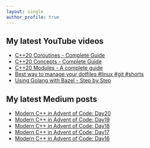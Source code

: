 ```yaml
---
layout: single
author_profile: true
---
```


## My latest YouTube videos

<!--START_SECTION:youtube-->
* [C++20 Coroutines - Complete Guide](https:&#x2F;&#x2F;www.youtube.com&#x2F;watch?v&#x3D;w-dmOHhBX9o)
* [C++20 Concepts  - Complete Guide](https:&#x2F;&#x2F;www.youtube.com&#x2F;watch?v&#x3D;1So7onMFxJM)
* [C++20 Modules - A complete guide](https:&#x2F;&#x2F;www.youtube.com&#x2F;watch?v&#x3D;WRCwciJ5MTE)
* [Best way to manage your dotfiles #linux #git #shorts](https:&#x2F;&#x2F;www.youtube.com&#x2F;watch?v&#x3D;LHrB4TcU1JM)
* [Using Golang with Bazel - Step by Step](https:&#x2F;&#x2F;www.youtube.com&#x2F;watch?v&#x3D;mXLrk0ipwz4)
<!--END_SECTION:youtube-->

## My latest Medium posts

<!--START_SECTION:medium-->
* [Modern C++ in Advent of Code: Day20](https:&#x2F;&#x2F;itnext.io&#x2F;modern-c-in-advent-of-code-day20-be8b657e7f86?source&#x3D;rss-1e1de1006a93------2)
* [Modern C++ in Advent of Code: Day19](https:&#x2F;&#x2F;itnext.io&#x2F;modern-c-in-advent-of-code-day19-ff9525afb2ee?source&#x3D;rss-1e1de1006a93------2)
* [Modern C++ in Advent of Code: Day18](https:&#x2F;&#x2F;itnext.io&#x2F;modern-c-in-advent-of-code-day18-54942485460b?source&#x3D;rss-1e1de1006a93------2)
* [Modern C++ in Advent of Code: Day17](https:&#x2F;&#x2F;itnext.io&#x2F;modern-c-in-advent-of-code-day17-16333c720226?source&#x3D;rss-1e1de1006a93------2)
* [Modern C++ in Advent of Code: Day16](https:&#x2F;&#x2F;itnext.io&#x2F;modern-c-in-advent-of-code-day16-6de15011455b?source&#x3D;rss-1e1de1006a93------2)
<!--END_SECTION:medium-->